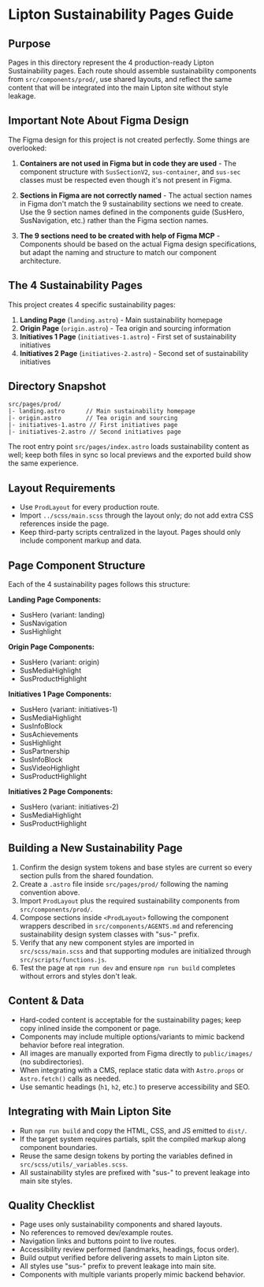 # Lipton Sustainability Pages Guide

## Purpose
Pages in this directory represent the 4 production-ready Lipton Sustainability pages. Each route should assemble sustainability components from `src/components/prod/`, use shared layouts, and reflect the same content that will be integrated into the main Lipton site without style leakage.

## Important Note About Figma Design
The Figma design for this project is not created perfectly. Some things are overlooked:

1. **Containers are not used in Figma but in code they are used** - The component structure with `SusSectionV2`, `sus-container`, and `sus-sec` classes must be respected even though it's not present in Figma.

2. **Sections in Figma are not correctly named** - The actual section names in Figma don't match the 9 sustainability sections we need to create. Use the 9 section names defined in the components guide (SusHero, SusNavigation, etc.) rather than the Figma section names.

3. **The 9 sections need to be created with help of Figma MCP** - Components should be based on the actual Figma design specifications, but adapt the naming and structure to match our component architecture.

## The 4 Sustainability Pages
This project creates 4 specific sustainability pages:

1. **Landing Page** (`landing.astro`) - Main sustainability homepage
2. **Origin Page** (`origin.astro`) - Tea origin and sourcing information
3. **Initiatives 1 Page** (`initiatives-1.astro`) - First set of sustainability initiatives
4. **Initiatives 2 Page** (`initiatives-2.astro`) - Second set of sustainability initiatives

## Directory Snapshot
```
src/pages/prod/
|- landing.astro      // Main sustainability homepage
|- origin.astro       // Tea origin and sourcing
|- initiatives-1.astro // First initiatives page
|- initiatives-2.astro // Second initiatives page
```
The root entry point `src/pages/index.astro` loads sustainability content as well; keep both files in sync so local previews and the exported build show the same experience.

## Layout Requirements
- Use `ProdLayout` for every production route.
- Import `../scss/main.scss` through the layout only; do not add extra CSS references inside the page.
- Keep third-party scripts centralized in the layout. Pages should only include component markup and data.

## Page Component Structure
Each of the 4 sustainability pages follows this structure:

**Landing Page Components:**
- SusHero (variant: landing)
- SusNavigation
- SusHighlight

**Origin Page Components:**
- SusHero (variant: origin)
- SusMediaHighlight
- SusProductHighlight

**Initiatives 1 Page Components:**
- SusHero (variant: initiatives-1)
- SusMediaHighlight
- SusInfoBlock
- SusAchievements
- SusHighlight
- SusPartnership
- SusInfoBlock
- SusVideoHighlight
- SusProductHighlight

**Initiatives 2 Page Components:**
- SusHero (variant: initiatives-2)
- SusMediaHighlight
- SusProductHighlight


## Building a New Sustainability Page
1. Confirm the design system tokens and base styles are current so every section pulls from the shared foundation.
2. Create a `.astro` file inside `src/pages/prod/` following the naming convention above.
3. Import `ProdLayout` plus the required sustainability components from `src/components/prod/`.
4. Compose sections inside `<ProdLayout>` following the component wrappers described in `src/components/AGENTS.md` and referencing sustainability design system classes with "sus-" prefix.
5. Verify that any new component styles are imported in `src/scss/main.scss` and that supporting modules are initialized through `src/scripts/functions.js`.
6. Test the page at `npm run dev` and ensure `npm run build` completes without errors and styles don't leak.

## Content & Data
- Hard-coded content is acceptable for the sustainability pages; keep copy inlined inside the component or page.
- Components may include multiple options/variants to mimic backend behavior before real integration.
- All images are manually exported from Figma directly to `public/images/` (no subdirectories).
- When integrating with a CMS, replace static data with `Astro.props` or `Astro.fetch()` calls as needed.
- Use semantic headings (`h1`, `h2`, etc.) to preserve accessibility and SEO.

## Integrating with Main Lipton Site
- Run `npm run build` and copy the HTML, CSS, and JS emitted to `dist/`.
- If the target system requires partials, split the compiled markup along component boundaries.
- Reuse the same design tokens by porting the variables defined in `src/scss/utils/_variables.scss`.
- All sustainability styles are prefixed with "sus-" to prevent leakage into main site styles.

## Quality Checklist
- Page uses only sustainability components and shared layouts.
- No references to removed dev/example routes.
- Navigation links and buttons point to live routes.
- Accessibility review performed (landmarks, headings, focus order).
- Build output verified before delivering assets to main Lipton site.
- All styles use "sus-" prefix to prevent leakage into main site.
- Components with multiple variants properly mimic backend behavior.



